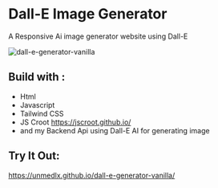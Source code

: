 # Dall-E Image Generator
A Responsive Ai image generator website using Dall-E 

![dall-e-generator-vanilla](https://github.com/unmedlx/dall-e-generator-vanilla/assets/84657684/fa62e0dc-fdd5-4bbd-8bbb-48658655d8eb)

## Build with :
- Html
- Javascript
- Tailwind CSS
- JS Croot https://jscroot.github.io/
- and my Backend Api using Dall-E AI for generating image

## Try It Out:
https://unmedlx.github.io/dall-e-generator-vanilla/

